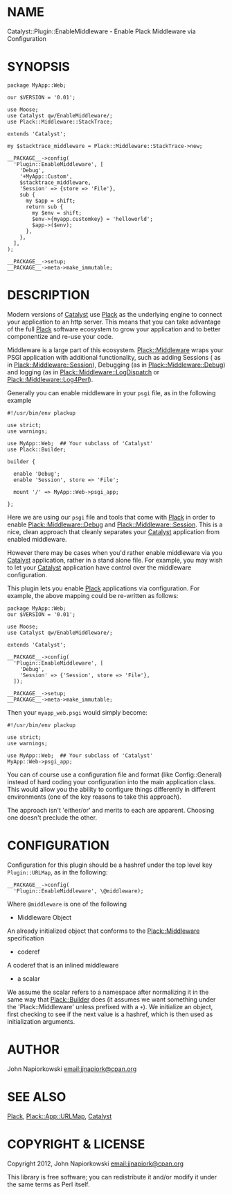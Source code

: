 # NAME

Catalyst::Plugin::EnableMiddleware - Enable Plack Middleware via Configuration

# SYNOPSIS

    package MyApp::Web;

    our $VERSION = '0.01';

    use Moose;
    use Catalyst qw/EnableMiddleware/;
    use Plack::Middleware::StackTrace;

    extends 'Catalyst';

    my $stacktrace_middleware = Plack::Middleware::StackTrace->new;

    __PACKAGE__->config(
      'Plugin::EnableMiddleware', [
        'Debug',
        '+MyApp::Custom',
        $stacktrace_middleware,
        'Session' => {store => 'File'},
        sub {
          my $app = shift;
          return sub {
            my $env = shift;
            $env->{myapp.customkey} = 'helloworld';
            $app->($env);
          },
        },
      ],
    );

    __PACKAGE__->setup;
    __PACKAGE__->meta->make_immutable;

# DESCRIPTION

Modern versions of [Catalyst](http://search.cpan.org/perldoc?Catalyst) use [Plack](http://search.cpan.org/perldoc?Plack) as the underlying engine to
connect your application to an http server.  This means that you can take
advantage of the full [Plack](http://search.cpan.org/perldoc?Plack) software ecosystem to grow your application
and to better componentize and re-use your code.

Middleware is a large part of this ecosystem.  [Plack::Middleware](http://search.cpan.org/perldoc?Plack::Middleware) wraps your
PSGI application with additional functionality, such as adding Sessions ( as in
[Plack::Middleware::Session](http://search.cpan.org/perldoc?Plack::Middleware::Session)), Debugging (as in [Plack::Middleware::Debug](http://search.cpan.org/perldoc?Plack::Middleware::Debug))
and logging (as in [Plack::Middleware::LogDispatch](http://search.cpan.org/perldoc?Plack::Middleware::LogDispatch) or
[Plack::Middleware::Log4Perl](http://search.cpan.org/perldoc?Plack::Middleware::Log4Perl)).

Generally you can enable middleware in your `psgi` file, as in the following
example

    #!/usr/bin/env plackup

    use strict;
    use warnings;

    use MyApp::Web;  ## Your subclass of 'Catalyst'
    use Plack::Builder;

    builder {

      enable 'Debug';
      enable 'Session', store => 'File';

      mount '/' => MyApp::Web->psgi_app;

    };

Here we are using our `psgi` file and tools that come with [Plack](http://search.cpan.org/perldoc?Plack) in order
to enable [Plack::Middleware::Debug](http://search.cpan.org/perldoc?Plack::Middleware::Debug) and [Plack::Middleware::Session](http://search.cpan.org/perldoc?Plack::Middleware::Session).  This
is a nice, clean approach that cleanly separates your [Catalyst](http://search.cpan.org/perldoc?Catalyst) application
from enabled middleware.

However there may be cases when you'd rather enable middleware via you [Catalyst](http://search.cpan.org/perldoc?Catalyst)
application, rather in a stand alone file.  For example, you may wish to let your
[Catalyst](http://search.cpan.org/perldoc?Catalyst) application have control over the middleware configuration.

This plugin lets you enable [Plack](http://search.cpan.org/perldoc?Plack) applications via configuration. For example,
the above mapping could be re-written as follows:

    package MyApp::Web;
    our $VERSION = '0.01';

    use Moose;
    use Catalyst qw/EnableMiddleware/;

    extends 'Catalyst';

    __PACKAGE__->config(
      'Plugin::EnableMiddleware', [
        'Debug',
        'Session' => {'Session', store => 'File'},
      ]);

    __PACKAGE__->setup;
    __PACKAGE__->meta->make_immutable;

Then your `myapp_web.psgi` would simply become:

    #!/usr/bin/env plackup

    use strict;
    use warnings;

    use MyApp::Web;  ## Your subclass of 'Catalyst'
    MyApp::Web->psgi_app;

You can of course use a configuration file and format (like Config::General)
instead of hard coding your configuration into the main application class.
This would allow you the ability to configure things differently in different
environments (one of the key reasons to take this approach).

The approach isn't 'either/or' and merits to each are apparent.  Choosing one
doesn't preclude the other.

# CONFIGURATION

Configuration for this plugin should be a hashref under the top level key
`Plugin::URLMap`, as in the following:

    __PACKAGE__->config(
      'Plugin::EnableMiddleware', \@middleware);

Where `@middleware` is one of the following

- Middleware Object

An already initialized object that conforms to the [Plack::Middleware](http://search.cpan.org/perldoc?Plack::Middleware)
specification

- coderef

A coderef that is an inlined middleware

- a scalar

We assume the scalar refers to a namespace after normalizing it in the same way
that [Plack::Builder](http://search.cpan.org/perldoc?Plack::Builder) does (it assumes we want something under the
'Plack::Middleware' unless prefixed with a `+`).  We initialize an object,
first checking to see if the next value is a hashref, which is then used as
initialization arguments.

# AUTHOR

John Napiorkowski [email:jjnapiork@cpan.org](email:jjnapiork@cpan.org)

# SEE ALSO

[Plack](http://search.cpan.org/perldoc?Plack), [Plack::App::URLMap](http://search.cpan.org/perldoc?Plack::App::URLMap), [Catalyst](http://search.cpan.org/perldoc?Catalyst)

# COPYRIGHT & LICENSE

Copyright 2012, John Napiorkowski [email:jjnapiork@cpan.org](email:jjnapiork@cpan.org)

This library is free software; you can redistribute it and/or modify it under
the same terms as Perl itself.
